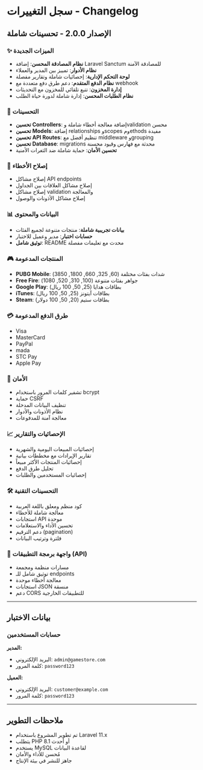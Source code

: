 # سجل التغييرات - Changelog

## الإصدار 2.0.0 - تحسينات شاملة

### ✨ الميزات الجديدة
- **نظام المصادقة المحسن**: إضافة Laravel Sanctum للمصادقة الآمنة
- **نظام الأدوار**: تمييز بين المدير والعملاء
- **لوحة التحكم الإدارية**: إحصائيات شاملة وتقارير مفصلة
- **نظام الدفع المتقدم**: دعم طرق دفع متعددة مع webhook
- **إدارة المخزون**: تتبع تلقائي للمخزون مع التحديثات
- **نظام الطلبات المحسن**: إدارة شاملة لدورة حياة الطلب

### 🔧 التحسينات
- **تحسين Controllers**: إضافة معالجة أخطاء شاملة وvalidation محسن
- **تحسين Models**: إضافة relationships وscopes ومethods مفيدة
- **تحسين API Routes**: تنظيم أفضل مع middleware وgrouping
- **تحسين Database**: migrations محدثة مع فهارس وقيود محسنة
- **تحسين الأمان**: حماية شاملة ضد الثغرات الأمنية

### 🐛 إصلاح الأخطاء
- إصلاح مشاكل API endpoints
- إصلاح مشاكل العلاقات بين الجداول
- إصلاح مشاكل validation والمعالجة
- إصلاح مشاكل الأذونات والوصول

### 📊 البيانات والمحتوى
- **بيانات تجريبية شاملة**: منتجات متنوعة لجميع الفئات
- **حسابات اختبار**: مدير وعميل للاختبار
- **توثيق شامل**: README محدث مع تعليمات مفصلة

### 🎮 المنتجات المدعومة
- **PUBG Mobile**: شدات بفئات مختلفة (60, 325, 660, 1800, 3850)
- **Free Fire**: جواهر بفئات متنوعة (100, 310, 520, 1080)
- **Google Play**: بطاقات هدايا (25, 50, 100 ريال)
- **iTunes**: بطاقات آيتونز (25, 50, 100 ريال)
- **Steam**: بطاقات ستيم (20, 50, 100 دولار)

### 💳 طرق الدفع المدعومة
- Visa
- MasterCard
- PayPal
- mada
- STC Pay
- Apple Pay

### 🔐 الأمان
- تشفير كلمات المرور باستخدام bcrypt
- حماية CSRF
- تنظيف البيانات المدخلة
- نظام الأذونات والأدوار
- معالجة آمنة للمدفوعات

### 📈 الإحصائيات والتقارير
- إحصائيات المبيعات اليومية والشهرية
- تقارير الإيرادات مع مخططات بيانية
- إحصائيات المنتجات الأكثر مبيعاً
- تحليل طرق الدفع
- إحصائيات المستخدمين والطلبات

### 🛠️ التحسينات التقنية
- كود منظم ومعلق باللغة العربية
- معالجة شاملة للأخطاء
- استجابات API موحدة
- تحسين الأداء والاستعلامات
- دعم الترقيم (pagination)
- فلترة وترتيب البيانات

### 📱 واجهة برمجة التطبيقات (API)
- مسارات منظمة ومجمعة
- توثيق شامل للـ endpoints
- معالجة أخطاء موحدة
- استجابات JSON منسقة
- دعم CORS للتطبيقات الخارجية

---

## بيانات الاختبار

### حسابات المستخدمين
**المدير:**
- البريد الإلكتروني: `admin@gamestore.com`
- كلمة المرور: `password123`

**العميل:**
- البريد الإلكتروني: `customer@example.com`
- كلمة المرور: `password123`

---

## ملاحظات التطوير
- تم تطوير المشروع باستخدام Laravel 11.x
- يتطلب PHP 8.1 أو أحدث
- يستخدم MySQL لقاعدة البيانات
- مُحسن للأداء والأمان
- جاهز للنشر في بيئة الإنتاج

